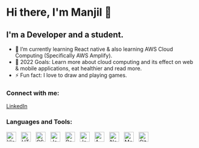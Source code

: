 # Hi there, I'm Manjil 👋 

## I'm a Developer and a student.

- 🌱 I’m currently learning React native & also learning AWS Cloud Computing (Specifically AWS Amplify).
- 🥅 2022 Goals: Learn more about cloud computing and its effect on web & mobile applications, eat healthier and read more.
- ⚡ Fun fact: I love to draw and playing games.


### Connect with me:

[LinkedIn](https://www.linkedin.com/in/manjil-ghale-415b30195/)
<br>

### Languages and Tools:

<img align="left" alt="Visual Studio Code" width="26px" src="https://cdn.jsdelivr.net/gh/devicons/devicon/icons/vscode/vscode-original.svg" style="padding-right:10px;" />
<img align="left" alt="HTML5" width="26px" src="https://cdn.jsdelivr.net/gh/devicons/devicon/icons/html5/html5-original.svg" style="padding-right:10px;" />
<img align="left" alt="CSS3" width="26px" src="https://cdn.jsdelivr.net/gh/devicons/devicon/icons/css3/css3-original.svg" style="padding-right:10px;" />
<img align="left" alt="JavaScript" width="26px" src="https://cdn.jsdelivr.net/gh/devicons/devicon/icons/javascript/javascript-original.svg" style="padding-right:10px;" />
<img align="left" alt="React" width="26px" src="https://cdn.jsdelivr.net/gh/devicons/devicon/icons/react/react-original.svg" style="padding-right:10px;" />
<img align="left" alt="Java" width="26px" src="https://img.icons8.com/color/344/java-coffee-cup-logo--v1.png" style="padding-right: 10px;" />
<img align="left" alt="AWS" width="26px" src="https://img.icons8.com/color/344/amazon-web-services.png" style="padding-right: 10px;" />
<img align="left" alt="Node.js" width="26px" src="https://cdn.jsdelivr.net/gh/devicons/devicon/icons/nodejs/nodejs-original.svg" style="padding-right:10px;" />
<img align="left" alt="MongoDB" width="26px" src="https://cdn.jsdelivr.net/gh/devicons/devicon/icons/mongodb/mongodb-original.svg" style="padding-right:10px;" />
<img align="left" alt="GitHub" width="26px" src="https://user-images.githubusercontent.com/3369400/139447912-e0f43f33-6d9f-45f8-be46-2df5bbc91289.png" style="padding-right:10px;" />
